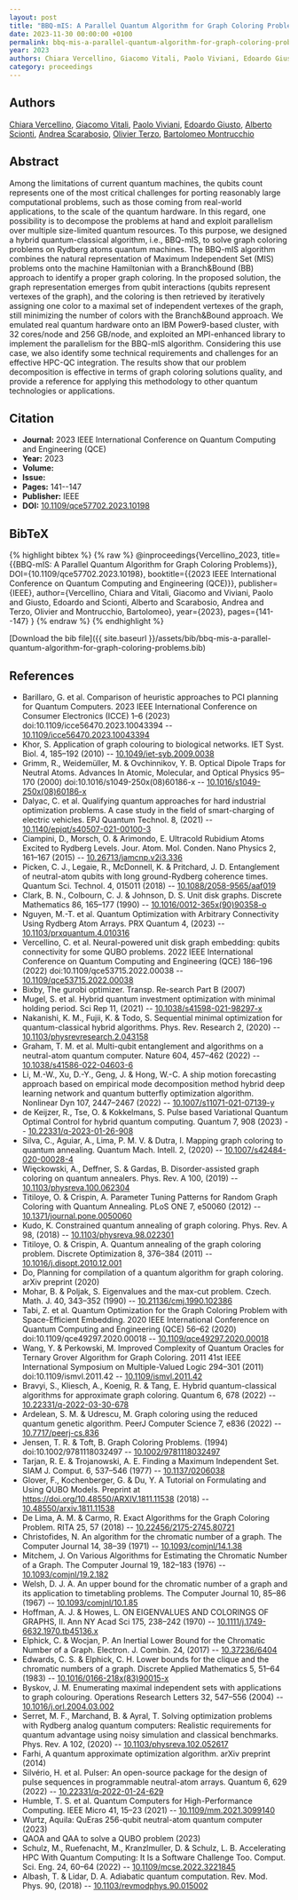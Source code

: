 ```yaml
---
layout: post
title: "BBQ-mIS: A Parallel Quantum Algorithm for Graph Coloring Problems"
date: 2023-11-30 00:00:00 +0100
permalink: bbq-mis-a-parallel-quantum-algorithm-for-graph-coloring-problems
year: 2023
authors: Chiara Vercellino, Giacomo Vitali, Paolo Viviani, Edoardo Giusto, Alberto Scionti, Andrea Scarabosio, Olivier Terzo, Bartolomeo Montrucchio
category: proceedings
---
```

 
## Authors
[Chiara Vercellino](authors/chiara-vercellino), [Giacomo Vitali](authors/giacomo-vitali), [Paolo Viviani](authors/paolo-viviani), [Edoardo Giusto](authors/edoardo-giusto), [Alberto Scionti](authors/alberto-scionti), [Andrea Scarabosio](authors/andrea-scarabosio), [Olivier Terzo](authors/olivier-terzo), [Bartolomeo Montrucchio](authors/bartolomeo-montrucchio)
 
## Abstract
Among the limitations of current quantum machines, the qubits count represents one of the most critical challenges for porting reasonably large computational problems, such as those coming from real-world applications, to the scale of the quantum hardware. In this regard, one possibility is to decompose the problems at hand and exploit parallelism over multiple size-limited quantum resources. To this purpose, we designed a hybrid quantum-classical algorithm, i.e., BBQ-mIS, to solve graph coloring problems on Rydberg atoms quantum machines. The BBQ-mIS algorithm combines the natural representation of Maximum Independent Set (MIS) problems onto the machine Hamiltonian with a Branch&Bound (BB) approach to identify a proper graph coloring. In the proposed solution, the graph representation emerges from qubit interactions (qubits represent vertexes of the graph), and the coloring is then retrieved by iteratively assigning one color to a maximal set of independent vertexes of the graph, still minimizing the number of colors with the Branch&Bound approach. We emulated real quantum hardware onto an IBM Power9-based cluster, with 32 cores/node and 256 GB/node, and exploited an MPI-enhanced library to implement the parallelism for the BBQ-mIS algorithm. Considering this use case, we also identify some technical requirements and challenges for an effective HPC-QC integration. The results show that our problem decomposition is effective in terms of graph coloring solutions quality, and provide a reference for applying this methodology to other quantum technologies or applications.
 
## Citation
- **Journal:** 2023 IEEE International Conference on Quantum Computing and Engineering (QCE)
- **Year:** 2023
- **Volume:** 
- **Issue:** 
- **Pages:** 141--147
- **Publisher:** IEEE
- **DOI:** [10.1109/qce57702.2023.10198](https://doi.org/10.1109/qce57702.2023.10198)
 
## BibTeX
{% highlight bibtex %}
{% raw %}
@inproceedings{Vercellino_2023,
  title={{BBQ-mIS: A Parallel Quantum Algorithm for Graph Coloring Problems}},
  DOI={10.1109/qce57702.2023.10198},
  booktitle={{2023 IEEE International Conference on Quantum Computing and Engineering (QCE)}},
  publisher={IEEE},
  author={Vercellino, Chiara and Vitali, Giacomo and Viviani, Paolo and Giusto, Edoardo and Scionti, Alberto and Scarabosio, Andrea and Terzo, Olivier and Montrucchio, Bartolomeo},
  year={2023},
  pages={141--147}
}
{% endraw %}
{% endhighlight %}
 
[Download the bib file]({{ site.baseurl }}/assets/bib/bbq-mis-a-parallel-quantum-algorithm-for-graph-coloring-problems.bib)
 
## References
- Barillaro, G. et al. Comparison of heuristic approaches to PCI planning for Quantum Computers. 2023 IEEE International Conference on Consumer Electronics (ICCE) 1–6 (2023) doi:10.1109/icce56470.2023.10043394 -- [10.1109/icce56470.2023.10043394](https://doi.org/10.1109/icce56470.2023.10043394)
- Khor, S. Application of graph colouring to biological networks. IET Syst. Biol. 4, 185–192 (2010) -- [10.1049/iet-syb.2009.0038](https://doi.org/10.1049/iet-syb.2009.0038)
- Grimm, R., Weidemüller, M. & Ovchinnikov, Y. B. Optical Dipole Traps for Neutral Atoms. Advances In Atomic, Molecular, and Optical Physics 95–170 (2000) doi:10.1016/s1049-250x(08)60186-x -- [10.1016/s1049-250x(08)60186-x](https://doi.org/10.1016/s1049-250x(08)60186-x)
- Dalyac, C. et al. Qualifying quantum approaches for hard industrial optimization problems. A case study in the field of smart-charging of electric vehicles. EPJ Quantum Technol. 8, (2021) -- [10.1140/epjqt/s40507-021-00100-3](https://doi.org/10.1140/epjqt/s40507-021-00100-3)
- Ciampini, D., Morsch, O. & Arimondo, E. Ultracold Rubidium Atoms Excited to Rydberg Levels. Jour. Atom. Mol. Conden. Nano Physics 2, 161–167 (2015) -- [10.26713/jamcnp.v2i3.336](https://doi.org/10.26713/jamcnp.v2i3.336)
- Picken, C. J., Legaie, R., McDonnell, K. & Pritchard, J. D. Entanglement of neutral-atom qubits with long ground-Rydberg coherence times. Quantum Sci. Technol. 4, 015011 (2018) -- [10.1088/2058-9565/aaf019](https://doi.org/10.1088/2058-9565/aaf019)
- Clark, B. N., Colbourn, C. J. & Johnson, D. S. Unit disk graphs. Discrete Mathematics 86, 165–177 (1990) -- [10.1016/0012-365x(90)90358-o](https://doi.org/10.1016/0012-365x(90)90358-o)
- Nguyen, M.-T. et al. Quantum Optimization with Arbitrary Connectivity Using Rydberg Atom Arrays. PRX Quantum 4, (2023) -- [10.1103/prxquantum.4.010316](https://doi.org/10.1103/prxquantum.4.010316)
- Vercellino, C. et al. Neural-powered unit disk graph embedding: qubits connectivity for some QUBO problems. 2022 IEEE International Conference on Quantum Computing and Engineering (QCE) 186–196 (2022) doi:10.1109/qce53715.2022.00038 -- [10.1109/qce53715.2022.00038](https://doi.org/10.1109/qce53715.2022.00038)
- Bixby, The gurobi optimizer. Transp. Re-search Part B (2007)
- Mugel, S. et al. Hybrid quantum investment optimization with minimal holding period. Sci Rep 11, (2021) -- [10.1038/s41598-021-98297-x](https://doi.org/10.1038/s41598-021-98297-x)
- Nakanishi, K. M., Fujii, K. & Todo, S. Sequential minimal optimization for quantum-classical hybrid algorithms. Phys. Rev. Research 2, (2020) -- [10.1103/physrevresearch.2.043158](https://doi.org/10.1103/physrevresearch.2.043158)
- Graham, T. M. et al. Multi-qubit entanglement and algorithms on a neutral-atom quantum computer. Nature 604, 457–462 (2022) -- [10.1038/s41586-022-04603-6](https://doi.org/10.1038/s41586-022-04603-6)
- Li, M.-W., Xu, D.-Y., Geng, J. & Hong, W.-C. A ship motion forecasting approach based on empirical mode decomposition method hybrid deep learning network and quantum butterfly optimization algorithm. Nonlinear Dyn 107, 2447–2467 (2022) -- [10.1007/s11071-021-07139-y](https://doi.org/10.1007/s11071-021-07139-y)
- de Keijzer, R., Tse, O. & Kokkelmans, S. Pulse based Variational Quantum Optimal Control for hybrid quantum computing. Quantum 7, 908 (2023) -- [10.22331/q-2023-01-26-908](https://doi.org/10.22331/q-2023-01-26-908)
- Silva, C., Aguiar, A., Lima, P. M. V. & Dutra, I. Mapping graph coloring to quantum annealing. Quantum Mach. Intell. 2, (2020) -- [10.1007/s42484-020-00028-4](https://doi.org/10.1007/s42484-020-00028-4)
- Więckowski, A., Deffner, S. & Gardas, B. Disorder-assisted graph coloring on quantum annealers. Phys. Rev. A 100, (2019) -- [10.1103/physreva.100.062304](https://doi.org/10.1103/physreva.100.062304)
- Titiloye, O. & Crispin, A. Parameter Tuning Patterns for Random Graph Coloring with Quantum Annealing. PLoS ONE 7, e50060 (2012) -- [10.1371/journal.pone.0050060](https://doi.org/10.1371/journal.pone.0050060)
- Kudo, K. Constrained quantum annealing of graph coloring. Phys. Rev. A 98, (2018) -- [10.1103/physreva.98.022301](https://doi.org/10.1103/physreva.98.022301)
- Titiloye, O. & Crispin, A. Quantum annealing of the graph coloring problem. Discrete Optimization 8, 376–384 (2011) -- [10.1016/j.disopt.2010.12.001](https://doi.org/10.1016/j.disopt.2010.12.001)
- Do, Planning for compilation of a quantum algorithm for graph coloring. arXiv preprint (2020)
- Mohar, B. & Poljak, S. Eigenvalues and the max-cut problem. Czech. Math. J. 40, 343–352 (1990) -- [10.21136/cmj.1990.102386](https://doi.org/10.21136/cmj.1990.102386)
- Tabi, Z. et al. Quantum Optimization for the Graph Coloring Problem with Space-Efficient Embedding. 2020 IEEE International Conference on Quantum Computing and Engineering (QCE) 56–62 (2020) doi:10.1109/qce49297.2020.00018 -- [10.1109/qce49297.2020.00018](https://doi.org/10.1109/qce49297.2020.00018)
- Wang, Y. & Perkowski, M. Improved Complexity of Quantum Oracles for Ternary Grover Algorithm for Graph Coloring. 2011 41st IEEE International Symposium on Multiple-Valued Logic 294–301 (2011) doi:10.1109/ismvl.2011.42 -- [10.1109/ismvl.2011.42](https://doi.org/10.1109/ismvl.2011.42)
- Bravyi, S., Kliesch, A., Koenig, R. & Tang, E. Hybrid quantum-classical algorithms for approximate graph coloring. Quantum 6, 678 (2022) -- [10.22331/q-2022-03-30-678](https://doi.org/10.22331/q-2022-03-30-678)
- Ardelean, S. M. & Udrescu, M. Graph coloring using the reduced quantum genetic algorithm. PeerJ Computer Science 7, e836 (2022) -- [10.7717/peerj-cs.836](https://doi.org/10.7717/peerj-cs.836)
- Jensen, T. R. & Toft, B. Graph Coloring Problems. (1994) doi:10.1002/9781118032497 -- [10.1002/9781118032497](https://doi.org/10.1002/9781118032497)
- Tarjan, R. E. & Trojanowski, A. E. Finding a Maximum Independent Set. SIAM J. Comput. 6, 537–546 (1977) -- [10.1137/0206038](https://doi.org/10.1137/0206038)
- Glover, F., Kochenberger, G. & Du, Y. A Tutorial on Formulating and Using QUBO Models. Preprint at https://doi.org/10.48550/ARXIV.1811.11538 (2018) -- [10.48550/arxiv.1811.11538](https://doi.org/10.48550/arxiv.1811.11538)
- De Lima, A. M. & Carmo, R. Exact Algorithms for the Graph Coloring Problem. RITA 25, 57 (2018) -- [10.22456/2175-2745.80721](https://doi.org/10.22456/2175-2745.80721)
- Christofides, N. An algorithm for the chromatic number of a graph. The Computer Journal 14, 38–39 (1971) -- [10.1093/comjnl/14.1.38](https://doi.org/10.1093/comjnl/14.1.38)
- Mitchem, J. On Various Algorithms for Estimating the Chromatic Number of a Graph. The Computer Journal 19, 182–183 (1976) -- [10.1093/comjnl/19.2.182](https://doi.org/10.1093/comjnl/19.2.182)
- Welsh, D. J. A. An upper bound for the chromatic number of a graph and its application to timetabling problems. The Computer Journal 10, 85–86 (1967) -- [10.1093/comjnl/10.1.85](https://doi.org/10.1093/comjnl/10.1.85)
- Hoffman, A. J. & Howes, L. ON EIGENVALUES AND COLORINGS OF GRAPHS, II. Ann NY Acad Sci 175, 238–242 (1970) -- [10.1111/j.1749-6632.1970.tb45136.x](https://doi.org/10.1111/j.1749-6632.1970.tb45136.x)
- Elphick, C. & Wocjan, P. An Inertial Lower Bound for the Chromatic Number of a Graph. Electron. J. Combin. 24, (2017) -- [10.37236/6404](https://doi.org/10.37236/6404)
- Edwards, C. S. & Elphick, C. H. Lower bounds for the clique and the chromatic numbers of a graph. Discrete Applied Mathematics 5, 51–64 (1983) -- [10.1016/0166-218x(83)90015-x](https://doi.org/10.1016/0166-218x(83)90015-x)
- Byskov, J. M. Enumerating maximal independent sets with applications to graph colouring. Operations Research Letters 32, 547–556 (2004) -- [10.1016/j.orl.2004.03.002](https://doi.org/10.1016/j.orl.2004.03.002)
- Serret, M. F., Marchand, B. & Ayral, T. Solving optimization problems with Rydberg analog quantum computers: Realistic requirements for quantum advantage using noisy simulation and classical benchmarks. Phys. Rev. A 102, (2020) -- [10.1103/physreva.102.052617](https://doi.org/10.1103/physreva.102.052617)
- Farhi, A quantum approximate optimization algorithm. arXiv preprint (2014)
- Silvério, H. et al. Pulser: An open-source package for the design of pulse sequences in programmable neutral-atom arrays. Quantum 6, 629 (2022) -- [10.22331/q-2022-01-24-629](https://doi.org/10.22331/q-2022-01-24-629)
- Humble, T. S. et al. Quantum Computers for High-Performance Computing. IEEE Micro 41, 15–23 (2021) -- [10.1109/mm.2021.3099140](https://doi.org/10.1109/mm.2021.3099140)
- Wurtz, Aquila: QuEras 256-qubit neutral-atom quantum computer (2023)
- QAOA and QAA to solve a QUBO problem (2023)
- Schulz, M., Ruefenacht, M., Kranzlmuller, D. & Schulz, L. B. Accelerating HPC With Quantum Computing: It Is a Software Challenge Too. Comput. Sci. Eng. 24, 60–64 (2022) -- [10.1109/mcse.2022.3221845](https://doi.org/10.1109/mcse.2022.3221845)
- Albash, T. & Lidar, D. A. Adiabatic quantum computation. Rev. Mod. Phys. 90, (2018) -- [10.1103/revmodphys.90.015002](https://doi.org/10.1103/revmodphys.90.015002)

